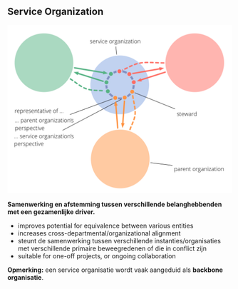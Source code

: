## Service Organization

![right,fit](img/structural-patterns/service-organization-text.png)

**Samenwerking en afstemming tussen verschillende belanghebbenden met een gezamenlijke driver.**

- improves potential for equivalence between various entities
- increases cross-departmental/organizational alignment
- steunt de samenwerking tussen verschillende instanties/organisaties met verschillende primaire beweegredenen of die in conflict zijn
- suitable for one-off projects, or ongoing collaboration

**Opmerking:** een service organisatie wordt vaak aangeduid als **backbone organisatie**.